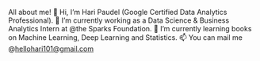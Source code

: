 All about me!
👋 Hi, I’m Hari Paudel (Google Certified Data Analytics Professional).
👀 I’m currently working as a Data Science & Business Analytics Intern at @the Sparks Foundation.
🌱 I’m currently learning books on Machine Learning, Deep Learning and Statistics.
📫 You can mail me @hellohari101@gmail.com
